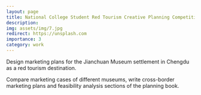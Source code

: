 ```yaml
---
layout: page
title: National College Student Red Tourism Creative Planning Competition
description: 
img: assets/img/7.jpg
redirect: https://unsplash.com
importance: 3
category: work
---
```


Design marketing plans for the Jianchuan Museum settlement in Chengdu as a red tourism destination.

Compare marketing cases of different museums, write cross-border marketing plans and feasibility analysis sections of the planning book.
